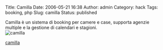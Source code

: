 Title: Camilla
Date: 2006-05-21 16:38
Author: admin
Category: hack
Tags: booking, php
Slug: camilla
Status: published

Camilla è un sistema di booking per camere e case, supporta agenzie
multiple e la gestione di calendari e stagioni.  
![camilla]({attach}/static/camilla.jpg)  

[camilla](https://github.com/pbertera/junk/tree/master/camilla)
